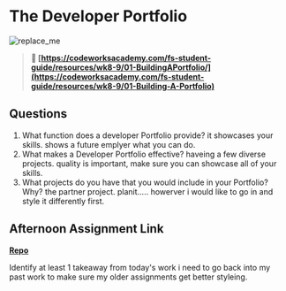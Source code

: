 # The Developer Portfolio

![replace_me](https://codeworks.blob.core.windows.net/public/assets/img/illustrations/placeholder.svg)

> **📖 [https://codeworksacademy.com/fs-student-guide/resources/wk8-9/01-BuildingAPortfolio/](https://codeworksacademy.com/fs-student-guide/resources/wk8-9/01-Building-A-Portfolio)**

## Questions

1. What function does a developer Portfolio provide?
it showcases your skills. shows a future emplyer what you can do. 
2. What makes a Developer Portfolio effective?
haveing a few diverse projects. quality is important, make sure you can showcase all of your skills.
3. What projects do you have that you would include in your Portfolio? Why?
the partner project. planit..... howerver i would like to go in and style it differently first. 
## Afternoon Assignment Link

**[Repo](https://github.com/hannahprather/booknook)**

Identify at least 1 takeaway from today's work
i need to go back into my past work to make sure my older assignments get better styleing.